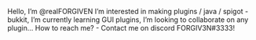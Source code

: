 Hello, I’m @realFORGIVEN
I’m interested in making plugins / java / spigot - bukkit,
I’m currently learning GUI plugins,
I’m looking to collaborate on any plugin...
How to reach me? - Contact me on discord FORGIV3N#3333!

<!---
realFORGIVEN/realFORGIVEN is a ✨ special ✨ repository because its `README.md` (this file) appears on your GitHub profile.
You can click the Preview link to take a look at your changes.
--->
